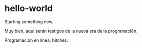 # hello-world
Starting something new.

Muy bien, aquí serán testigos de la nueva era de la programación.

Programación en línea, bitches.
